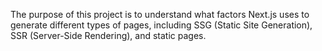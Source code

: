 The purpose of this project is to understand what factors Next.js uses to generate different types of pages, including SSG (Static Site Generation), SSR (Server-Side Rendering), and static pages.
